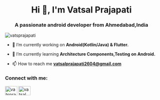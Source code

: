 <h1 align="center">Hi 👋, I'm Vatsal Prajapati</h1>
<h3 align="center">A passionate android developer from Ahmedabad,India</h3>

<p align="left"> <img src="https://komarev.com/ghpvc/?username=vatsprajapati&label=Profile%20views&color=0e75b6&style=flat" alt="vatsprajapati" /> </p>

- 🔭 I’m currently working on **Android(Kotlin/Java) & Flutter.**

- 🌱 I’m currently learning **Architecture Components,Testing on Android.**

- 📫 How to reach me **vatsalprajapati2604@gmail.com**

<h3 align="left">Connect with me:</h3>
<p align="left">
<a href="https://twitter.com/vatsprajapati" target="blank"><img align="center" src="https://cdn.jsdelivr.net/npm/simple-icons@3.0.1/icons/twitter.svg" alt="vatsprajapati" height="30" width="40" /></a>
<a href="https://linkedin.com/in/vatsal prajapati" target="blank"><img align="center" src="https://cdn.jsdelivr.net/npm/simple-icons@3.0.1/icons/linkedin.svg" alt="vatsal prajapati" height="30" width="40" /></a>
</p>
